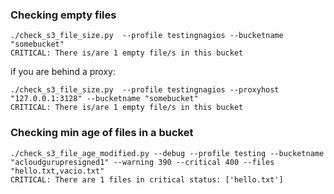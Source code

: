 ### Checking empty files
```
./check_s3_file_size.py  --profile testingnagios --bucketname "somebucket"
CRITICAL: There is/are 1 empty file/s in this bucket
```
if you are behind a proxy:
```
./check_s3_file_size.py  --profile testingnagios --proxyhost "127.0.0.1:3128" --bucketname "somebucket"
CRITICAL: There is/are 1 empty file/s in this bucket
```
### Checking min age of files in a bucket
```
./check_s3_file_age_modified.py --debug --profile testing --bucketname "acloudgurupresigned1" --warning 390 --critical 400 --files "hello.txt,vacio.txt"
CRITICAL: There are 1 files in critical status: ['hello.txt']
```

